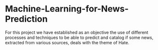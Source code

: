 # Machine-Learning-for-News-Prediction
For this project we have established as an objective the use of different processes and techniques to be able to predict and catalog if some news, extracted from various sources, deals with the theme of Hate. 
